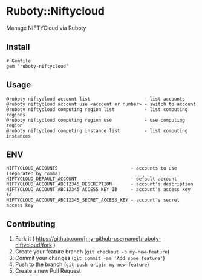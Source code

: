# Ruboty::Niftycloud

Manage NIFTYCloud via Ruboty

## Install

```
# Gemfile
gem "ruboty-niftycloud"
```

## Usage

```
@ruboty niftycloud account list                    - list accounts
@ruboty niftycloud account use <account or number> - switch to account
@ruboty niftycloud computing region list           - list computing regions
@ruboty niftycloud computing region use            - use computing region
@ruboty niftycloud computing instance list         - list computing instances
```

## ENV

```
NIFTYCLOUD_ACCOUNTS                           - accounts to use (separated by comma)
NIFTYCLOUD_DEFAULT_ACCOUNT                    - default account
NIFTYCLOUD_ACCOUNT_ABC12345_DESCRIPTION       - account's description
NIFTYCLOUD_ACCOUNT_ABC12345_ACCESS_KEY_ID     - account's access key id
NIFTYCLOUD_ACCOUNT_ABC12345_SECRET_ACCESS_KEY - account's secret access key
```

## Contributing

1. Fork it ( https://github.com/[my-github-username]/ruboty-niftycloud/fork )
2. Create your feature branch (`git checkout -b my-new-feature`)
3. Commit your changes (`git commit -am 'Add some feature'`)
4. Push to the branch (`git push origin my-new-feature`)
5. Create a new Pull Request
